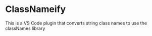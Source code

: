 # ClassNameify

This is a VS Code plugin that converts string class names to use the classNames library
